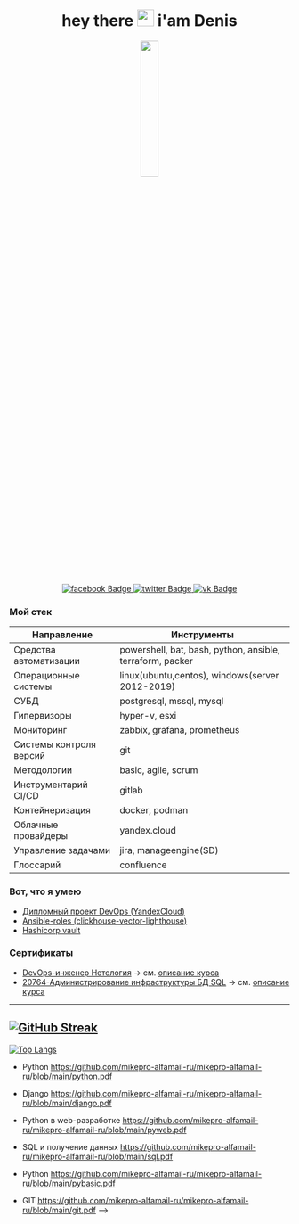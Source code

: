 <div id="header" align="center">
  
  <h1>
    hey there
    <img src="https://media.giphy.com/media/hvRJCLFzcasrR4ia7z/giphy.gif" width="30px"/>
    i'am Denis
  </h1>
  
  <img width="25%" src=https://media.giphy.com/media/1C8bHHJturSx2/giphy.gif  >
  
  <br>
  
 <div id="badges">
  <a href="https://www.facebook.com/b0lg0v">
    <img src="https://img.shields.io/badge/facebook-blue?style=for-the-badge&logo=facebook&logoColor=white" alt="facebook Badge"/>
  </a>
  <a href="https://twitter.com/b0lg0v">
    <img src="https://img.shields.io/badge/twitter-blue?style=for-the-badge&logo=twitter&logoColor=white" alt="twitter Badge"/>
  </a>
  <a href="https://vk.com/b0lg0v">
    <img src="https://img.shields.io/badge/vk-blue?style=for-the-badge&logo=vk&logoColor=white" alt="vk Badge"/>
  </a>
 <br>
  <img src="https://komarev.com/ghpvc/?username=bolgovsky&style=flat-square&color=blue" alt=""/>
 <br>

 </div>

</div>

### Мой стек

|  Направление | Инструменты  |
|---|---|
|  Средства автоматизации | powershell, bat, bash, python, ansible, terraform, packer  |      
| Операционные системы  |  linux(ubuntu,centos), windows(server 2012-2019) |      
| СУБД  | postgresql, mssql, mysql   |  
| Гипервизоры  | hyper-v, esxi  |  
|  Мониторинг | zabbix, grafana, prometheus  |  
|  Системы контроля версий | git  |  
|  Методологии | basic, agile, scrum  |  
|  Инструментарий CI/CD | gitlab  |  
| Контейнеризация  | docker, podman  |  
|  Облачные провайдеры | yandex.cloud  |  
| Управление задачами  | jira, manageengine(SD)  |  
| Глоссарий  |  confluence |  

### Вот, что я умею

- [Дипломный проект DevOps (YandexCloud)](https://github.com/bolgovsky/DevOps-diplom/blob/main/README.md)
- [Ansible-roles (clickhouse-vector-lighthouse)](https://github.com/bolgovsky/ansible-roles/blob/main/README.md)
- [Hashicorp vault](https://github.com/bolgovsky/dev-netology/tree/main/course-work)

<!--
< [strace-bash](https://github.com/bolgovsky/dev-netology/blob/main/3.3.OS/readme.md)

- Ansible-roles. []()

- Python. []()

- Django. []()

- SQL (postgres, mysql) . []() -->


### Сертификаты 

- [DevOps-инженер Нетология](https://github.com/bolgovsky/bolgovsky/blob/main/certificate.pdf) -> см. [описание курса](https://netology.ru/programs/devops)
- [20764-Администрирование инфраструктуры БД SQL](https://github.com/bolgovsky/bolgovsky/blob/main/MSSoftlineCert.pdf)  -> см. [описание курса](https://edu.softline.com/media/uploads/course_program/20764%20B.pdf)


---

[![GitHub Streak](http://github-readme-streak-stats.herokuapp.com?user=bolgovsky&theme=light&background=ffffff)](https://git.io/streak-stats)
---

[![Top Langs](https://github-readme-stats.vercel.app/api/top-langs/?username=bolgovsky&hide=go,html)](https://github.com/anuraghazra/github-readme-stats)


- Python https://github.com/mikepro-alfamail-ru/mikepro-alfamail-ru/blob/main/python.pdf

- Django https://github.com/mikepro-alfamail-ru/mikepro-alfamail-ru/blob/main/django.pdf

- Python в web-разработке https://github.com/mikepro-alfamail-ru/mikepro-alfamail-ru/blob/main/pyweb.pdf

- SQL и получение данных https://github.com/mikepro-alfamail-ru/mikepro-alfamail-ru/blob/main/sql.pdf

- Python https://github.com/mikepro-alfamail-ru/mikepro-alfamail-ru/blob/main/pybasic.pdf

- GIT https://github.com/mikepro-alfamail-ru/mikepro-alfamail-ru/blob/main/git.pdf -->

